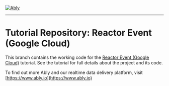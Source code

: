 [![Ably](https://s3.amazonaws.com/files.ably.io/logo-with-type.png)](https://www.ably.io)

---

# Tutorial Repository: Reactor Event (Google Cloud)

This branch contains the working code for the [Reactor Event (Google Cloud)](https://www.ably.io/tutorials/reactor-event-google) tutorial. See the tutorial for full details about the project and its code.

To find out more Ably and our realtime data delivery platform, visit [https://www.ably.io](https://www.ably.io)
